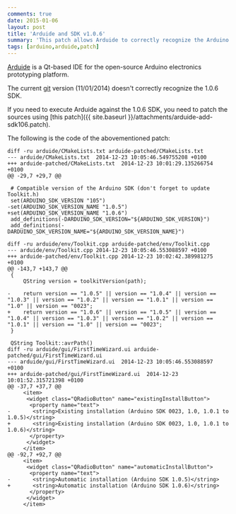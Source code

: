 ```yaml
---
comments: true
date: 2015-01-06
layout: post
title: 'Arduide and SDK v1.0.6'
summary: 'This patch allows Arduide to correctly recognize the Arduino SDK v1.0.6'
tags: [arduino,arduide,patch]
---
```


[Arduide](http://mupuf.org/project/arduide.html) is a Qt-based IDE for the open-source Arduino electronics prototyping platform.

The current [git](https://gitorious.org/arduide) version (11/01/2014) doesn't correctly recognize the 1.0.6 SDK.

If you need to execute Arduide against the 1.0.6 SDK, you need to patch the sources using [this patch]({{ site.baseurl }}/attachments/arduide-add-sdk106.patch).

The following is the code of the abovementioned patch:

	diff -ru arduide/CMakeLists.txt arduide-patched/CMakeLists.txt
	--- arduide/CMakeLists.txt	2014-12-23 10:05:46.549755208 +0100
	+++ arduide-patched/CMakeLists.txt	2014-12-23 10:01:29.135266754 +0100
	@@ -29,7 +29,7 @@
	 
	 # Compatible version of the Arduino SDK (don't forget to update Toolkit.h)
	 set(ARDUINO_SDK_VERSION "105")
	-set(ARDUINO_SDK_VERSION_NAME "1.0.5")
	+set(ARDUINO_SDK_VERSION_NAME "1.0.6")
	 add_definitions(-DARDUINO_SDK_VERSION="${ARDUINO_SDK_VERSION}")
	 add_definitions(-DARDUINO_SDK_VERSION_NAME="${ARDUINO_SDK_VERSION_NAME}")
	 
	diff -ru arduide/env/Toolkit.cpp arduide-patched/env/Toolkit.cpp
	--- arduide/env/Toolkit.cpp	2014-12-23 10:05:46.553088597 +0100
	+++ arduide-patched/env/Toolkit.cpp	2014-12-23 10:02:42.389981275 +0100
	@@ -143,7 +143,7 @@
	 {
		 QString version = toolkitVersion(path);
	 
	-    return version == "1.0.5" || version == "1.0.4" || version == "1.0.3" || version == "1.0.2" || version == "1.0.1" || version == "1.0" || version == "0023";
	+    return version == "1.0.6" || version == "1.0.5" || version == "1.0.4" || version == "1.0.3" || version == "1.0.2" || version == "1.0.1" || version == "1.0" || version == "0023";
	 }
	 
	 QString Toolkit::avrPath()
	diff -ru arduide/gui/FirstTimeWizard.ui arduide-patched/gui/FirstTimeWizard.ui
	--- arduide/gui/FirstTimeWizard.ui	2014-12-23 10:05:46.553088597 +0100
	+++ arduide-patched/gui/FirstTimeWizard.ui	2014-12-23 10:01:52.315721398 +0100
	@@ -37,7 +37,7 @@
		 <item>
		  <widget class="QRadioButton" name="existingInstallButton">
		   <property name="text">
	-       <string>Existing installation (Arduino SDK 0023, 1.0, 1.0.1 to 1.0.5)</string>
	+       <string>Existing installation (Arduino SDK 0023, 1.0, 1.0.1 to 1.0.6)</string>
		   </property>
		  </widget>
		 </item>
	@@ -92,7 +92,7 @@
		 <item>
		  <widget class="QRadioButton" name="automaticInstallButton">
		   <property name="text">
	-       <string>Automatic installation (Arduino SDK 1.0.5)</string>
	+       <string>Automatic installation (Arduino SDK 1.0.6)</string>
		   </property>
		  </widget>
		 </item>
